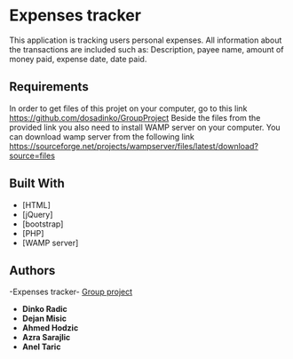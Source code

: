 # Expenses tracker 

This application is tracking users personal expenses. All information about the transactions are
included such as: Description, payee name, amount of money paid, expense date, date paid.

## Requirements

In order to get files of this projet on your computer, go to this link https://github.com/dosadinko/GroupProject
Beside the files from the provided link you also need to install WAMP server on your computer. You can download wamp server
from the following link https://sourceforge.net/projects/wampserver/files/latest/download?source=files 


## Built With

* [HTML]
* [jQuery]
* [bootstrap]
* [PHP]
* [WAMP server]


## Authors

  -Expenses tracker- [Group project](https://github.com/dosadinko/GroupProject)

* **Dinko Radic** 
* **Dejan Misic** 
* **Ahmed Hodzic** 
* **Azra Sarajlic** 
* **Anel Taric** 


